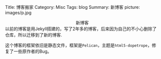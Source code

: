 Title: 博客搬家
Category: Misc
Tags: blog
Summary: 新博客
picture: images/p.jpg

<center>新博客</center>
以前的博客是用Jekyll搭建的，写了2年多的博客，后来因为自己的不小心删除了仓库，所以迁移到了新的博客.

这个博客的框架依旧是静态文件，框架是`Pelican`，主题是`html5-dopetrope`，修复了一些原作者的Bug。
